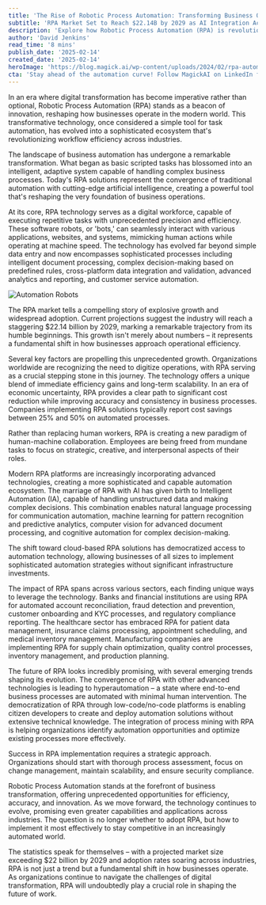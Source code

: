 ```yaml
---
title: 'The Rise of Robotic Process Automation: Transforming Business Operations in the AI Era'
subtitle: 'RPA Market Set to Reach $22.14B by 2029 as AI Integration Accelerates Adoption'
description: 'Explore how Robotic Process Automation (RPA) is revolutionizing business operations with AI integration, driving market growth to $22.14B by 2029. Learn about the latest trends in intelligent automation, implementation strategies, and real-world applications across industries.'
author: 'David Jenkins'
read_time: '8 mins'
publish_date: '2025-02-14'
created_date: '2025-02-14'
heroImage: 'https://blog.magick.ai/wp-content/uploads/2024/02/rpa-automation-robots.jpg'
cta: 'Stay ahead of the automation curve! Follow MagickAI on LinkedIn for cutting-edge insights on RPA, AI integration, and the future of business transformation.'
---
```


In an era where digital transformation has become imperative rather than optional, Robotic Process Automation (RPA) stands as a beacon of innovation, reshaping how businesses operate in the modern world. This transformative technology, once considered a simple tool for task automation, has evolved into a sophisticated ecosystem that's revolutionizing workflow efficiency across industries.

The landscape of business automation has undergone a remarkable transformation. What began as basic scripted tasks has blossomed into an intelligent, adaptive system capable of handling complex business processes. Today's RPA solutions represent the convergence of traditional automation with cutting-edge artificial intelligence, creating a powerful tool that's reshaping the very foundation of business operations.

At its core, RPA technology serves as a digital workforce, capable of executing repetitive tasks with unprecedented precision and efficiency. These software robots, or 'bots,' can seamlessly interact with various applications, websites, and systems, mimicking human actions while operating at machine speed. The technology has evolved far beyond simple data entry and now encompasses sophisticated processes including intelligent document processing, complex decision-making based on predefined rules, cross-platform data integration and validation, advanced analytics and reporting, and customer service automation.

![Automation Robots](https://example.com/content-image-1.jpg)

The RPA market tells a compelling story of explosive growth and widespread adoption. Current projections suggest the industry will reach a staggering $22.14 billion by 2029, marking a remarkable trajectory from its humble beginnings. This growth isn't merely about numbers – it represents a fundamental shift in how businesses approach operational efficiency.

Several key factors are propelling this unprecedented growth. Organizations worldwide are recognizing the need to digitize operations, with RPA serving as a crucial stepping stone in this journey. The technology offers a unique blend of immediate efficiency gains and long-term scalability. In an era of economic uncertainty, RPA provides a clear path to significant cost reduction while improving accuracy and consistency in business processes. Companies implementing RPA solutions typically report cost savings between 25% and 50% on automated processes.

Rather than replacing human workers, RPA is creating a new paradigm of human-machine collaboration. Employees are being freed from mundane tasks to focus on strategic, creative, and interpersonal aspects of their roles.

Modern RPA platforms are increasingly incorporating advanced technologies, creating a more sophisticated and capable automation ecosystem. The marriage of RPA with AI has given birth to Intelligent Automation (IA), capable of handling unstructured data and making complex decisions. This combination enables natural language processing for communication automation, machine learning for pattern recognition and predictive analytics, computer vision for advanced document processing, and cognitive automation for complex decision-making.

The shift toward cloud-based RPA solutions has democratized access to automation technology, allowing businesses of all sizes to implement sophisticated automation strategies without significant infrastructure investments.

The impact of RPA spans across various sectors, each finding unique ways to leverage the technology. Banks and financial institutions are using RPA for automated account reconciliation, fraud detection and prevention, customer onboarding and KYC processes, and regulatory compliance reporting. The healthcare sector has embraced RPA for patient data management, insurance claims processing, appointment scheduling, and medical inventory management. Manufacturing companies are implementing RPA for supply chain optimization, quality control processes, inventory management, and production planning.

The future of RPA looks incredibly promising, with several emerging trends shaping its evolution. The convergence of RPA with other advanced technologies is leading to hyperautomation – a state where end-to-end business processes are automated with minimal human intervention. The democratization of RPA through low-code/no-code platforms is enabling citizen developers to create and deploy automation solutions without extensive technical knowledge. The integration of process mining with RPA is helping organizations identify automation opportunities and optimize existing processes more effectively.

Success in RPA implementation requires a strategic approach. Organizations should start with thorough process assessment, focus on change management, maintain scalability, and ensure security compliance.

Robotic Process Automation stands at the forefront of business transformation, offering unprecedented opportunities for efficiency, accuracy, and innovation. As we move forward, the technology continues to evolve, promising even greater capabilities and applications across industries. The question is no longer whether to adopt RPA, but how to implement it most effectively to stay competitive in an increasingly automated world.

The statistics speak for themselves – with a projected market size exceeding $22 billion by 2029 and adoption rates soaring across industries, RPA is not just a trend but a fundamental shift in how businesses operate. As organizations continue to navigate the challenges of digital transformation, RPA will undoubtedly play a crucial role in shaping the future of work.